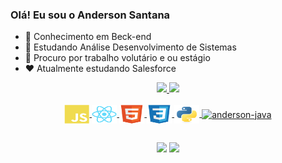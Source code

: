 ### Olá! Eu sou o Anderson Santana

- 🔭 Conhecimento em Beck-end 
- 🌱 Estudando Análise Desenvolvimento de Sistemas
- 👯 Procuro por trabalho volutário e ou estágio
- ❤️ Atualmente estudando Salesforce

<div align="center">
  <a href="https://github.com/anderson-max">
  <img height="125em" src="https://github-readme-stats.vercel.app/api?username=anderson-max&show_icons=true&theme=dracula&include_all_commits=true&count_private=blue"/>
  <img height="125em" src="https://github-readme-stats.vercel.app/api/top-langs/?username=anderson-max&theme=blue-green"
</div>

  <div style="display: inline_block"><br>
  <img align="center" alt="anderson-Js" height="30" width="40" src="https://raw.githubusercontent.com/devicons/devicon/master/icons/javascript/javascript-plain.svg">
  <img align="center" alt="anderson-React" height="30" width="40" src="https://raw.githubusercontent.com/devicons/devicon/master/icons/react/react-original.svg">
  <img align="center" alt="anderson-HTML" height="30" width="40" src="https://raw.githubusercontent.com/devicons/devicon/master/icons/html5/html5-original.svg">
  <img align="center" alt="anderson-CSS" height="30" width="40" src="https://raw.githubusercontent.com/devicons/devicon/master/icons/css3/css3-original.svg">
  <img align="center" alt="anderson-Python" height="30" width="40" src="https://raw.githubusercontent.com/devicons/devicon/master/icons/python/python-original.svg">
  <img align="center" alt="anderson-java" height="30" width="40" src="https://img.shields.io/badge/Java-ED8B00?style=for-the-badge&logo=java&logoColor=white-original.svg">
 </div>
 
  ##

  
  <div>
   <a href = "anderson.ssantana.27@gmail.com"><img src="https://img.shields.io/badge/-Gmail-%23333?style=for-the-badge&logo=gmail&logoColor=white" target="_blank"></a>
  <a href="https://www.linkedin.com/in/anderson-santana-a40603186/" target="_blank"><img src="https://img.shields.io/badge/-LinkedIn-%230077B5?style=for-the-   badge&logo=linkedin&logoColor=white" target="_blank"></a> 
 <div>
